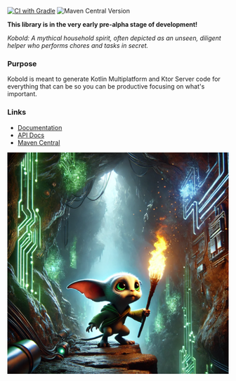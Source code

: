 [![CI with Gradle](https://github.com/bsautner/kobold/actions/workflows/gradle.yml/badge.svg)](https://github.com/bsautner/kobold/actions/workflows/gradle.yml)
![Maven Central Version](https://img.shields.io/maven-central/v/io.github.bsautner.kobold/kobold-api)


**This library is in the very early pre-alpha stage of development!**

_Kobold: A mythical household spirit, often depicted as an unseen, diligent helper who performs chores and tasks in secret._

### Purpose
Kobold is meant to generate Kotlin Multiplatform and Ktor Server code for everything that can be so you can be productive focusing on what's important.

### Links
* [Documentation](https://bsautner.github.io/kobold)
* [API Docs](https://bsautner.github.io/kobold/api-docs/)
* [Maven Central](https://central.sonatype.com/namespace/io.github.bsautner)

 <img src="Writerside/images/kobold.webp">



